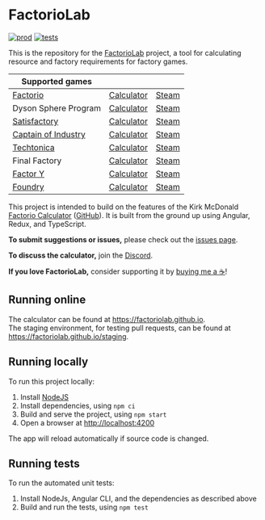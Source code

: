 # FactorioLab

[![prod](https://github.com/factoriolab/factoriolab/actions/workflows/prod.yml/badge.svg)](https://github.com/factoriolab/factoriolab/actions/workflows/prod.yml) [![tests](https://github.com/factoriolab/factoriolab/actions/workflows/tests.yml/badge.svg)](https://github.com/factoriolab/factoriolab/actions/workflows/tests.yml)

This is the repository for the [FactorioLab](https://factoriolab.github.io) project, a tool for calculating resource and factory requirements for factory games.

| Supported games                                             |                                                           |                                                                            |
| ----------------------------------------------------------- | --------------------------------------------------------- | -------------------------------------------------------------------------- |
| [Factorio](https://factorio.com)                            | [Calculator](https://factoriolab.github.io/factorio)      | [Steam](https://store.steampowered.com/app/427520/Factorio/)               |
| Dyson Sphere Program                                        | [Calculator](https://factoriolab.github.io/dsp)           | [Steam](https://store.steampowered.com/app/1366540/Dyson_Sphere_Program/)  |
| [Satisfactory](https://www.satisfactorygame.com/)           | [Calculator](https://factoriolab.github.io/satisfactory)  | [Steam](https://store.steampowered.com/app/526870/Satisfactory/)           |
| [Captain of Industry](https://www.captain-of-industry.com/) | [Calculator](https://factoriolab.github.io/coi)           | [Steam](https://store.steampowered.com/app/1594320/Captain_of_Industry/)   |
| [Techtonica](https://techtonicagame.com/)                   | [Calculator](https://factoriolab.github.io/techtonica)    | [Steam](https://store.steampowered.com/app/1457320/Techtonica/)            |
| Final Factory                                               | [Calculator](https://factoriolab.github.io/final-factory) | [Steam](https://store.steampowered.com/app/1383150/Final_Factory/)         |
| [Factor Y](https://buckmartin.de/products/factor-y.html)    | [Calculator](https://factoriolab.github.io/fay)           | [Steam](https://store.steampowered.com/app/2220850?utm_source=FactorioLab) |
| [Foundry](https://www.paradoxinteractive.com/games/foundry/about)    | [Calculator](https://factoriolab.github.io/foundry)       | [Steam](https://store.steampowered.com/app/983870/FOUNDRY/) |

This project is intended to build on the features of the Kirk McDonald [Factorio Calculator](https://kirkmcdonald.github.io) ([GitHub](https://github.com/KirkMcDonald/kirkmcdonald.github.io)). It is built from the ground up using Angular, Redux, and TypeScript.

**To submit suggestions or issues,** please check out the [issues page](https://github.com/factoriolab/factoriolab/issues).

**To discuss the calculator,** join the [Discord](https://discord.gg/N4FKV687x2).

**If you love FactorioLab,** consider supporting it by [buying me a ☕](https://ko-fi.com/dcbroad3)!

## Running online

The calculator can be found at <https://factoriolab.github.io>.  
The staging environment, for testing pull requests, can be found at <https://factoriolab.github.io/staging>.

## Running locally

To run this project locally:

1. Install [NodeJS](https://nodejs.org/en/)
1. Install dependencies, using `npm ci`
1. Build and serve the project, using `npm start`
1. Open a browser at <http://localhost:4200>

The app will reload automatically if source code is changed.

## Running tests

To run the automated unit tests:

1. Install NodeJs, Angular CLI, and the dependencies as described above
2. Build and run the tests, using `npm test`
